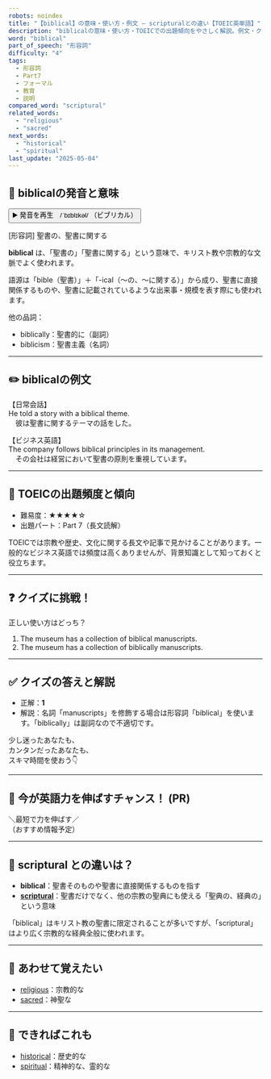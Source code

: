 ```yaml
---
robots: noindex
title: "【biblical】の意味・使い方・例文 ― scripturalとの違い【TOEIC英単語】"
description: "biblicalの意味・使い方・TOEICでの出題傾向をやさしく解説。例文・クイズ付きでscripturalとの違いもわかりやすく学べます。"
word: "biblical"
part_of_speech: "形容詞"
difficulty: "4"
tags:
  - 形容詞
  - Part7
  - フォーマル
  - 教育
  - 説明
compared_word: "scriptural"
related_words:
  - "religious"
  - "sacred"
next_words:
  - "historical"
  - "spiritual"
last_update: "2025-05-04"
---
```


## 🔰 biblicalの発音と意味

<button class="play-audio" onclick="playTTS('biblical')">
  <span class="play-audio-main">
    ▶️ 発音を再生　/ˈbɪblɪkəl/
  </span>
  <span class="play-audio-sub">
    （ビブリカル）
  </span>
</button>

[形容詞] 聖書の、聖書に関する

**biblical** は、「聖書の」「聖書に関する」という意味で、キリスト教や宗教的な文脈でよく使われます。

語源は「bible（聖書）」＋「-ical（～の、～に関する）」から成り、聖書に直接関係するものや、聖書に記載されているような出来事・規模を表す際にも使われます。

他の品詞：  
- biblically：聖書的に（副詞）
- biblicism：聖書主義（名詞）

---

## ✏️ biblicalの例文

【日常会話】  
He told a story with a biblical theme.  
　彼は聖書に関するテーマの話をした。

【ビジネス英語】  
The company follows biblical principles in its management.  
　その会社は経営において聖書の原則を重視しています。

---

## 🎯 TOEICの出題頻度と傾向

- 難易度：★★★★☆
- 出題パート：Part 7（長文読解）

TOEICでは宗教や歴史、文化に関する長文や記事で見かけることがあります。一般的なビジネス英語では頻度は高くありませんが、背景知識として知っておくと役立ちます。

---

## ❓ クイズに挑戦！

正しい使い方はどっち？

1. The museum has a collection of biblical manuscripts.  
2. The museum has a collection of biblically manuscripts.

---

## ✅ クイズの答えと解説

- 正解：**1**
- 解説：名詞「manuscripts」を修飾する場合は形容詞「biblical」を使います。「biblically」は副詞なので不適切です。

少し迷ったあなたも、  
カンタンだったあなたも、  
スキマ時間を使おう👇️

---

## 🚀 今が英語力を伸ばすチャンス！ (PR)

<div class="info-center">
＼最短で力を伸ばす／<br>  
（おすすめ情報予定）
</div>

---

## 🤔  scriptural との違いは？

- **biblical**：聖書そのものや聖書に直接関係するものを指す
- **[scriptural](/scriptural)**：聖書だけでなく、他の宗教の聖典にも使える「聖典の、経典の」という意味

「biblical」はキリスト教の聖書に限定されることが多いですが、「scriptural」はより広く宗教的な経典全般に使われます。

---

## 🧩 あわせて覚えたい

- [religious](/religious)：宗教的な
- [sacred](/sacred)：神聖な

---

## 📖 できればこれも

- [historical](/historical)：歴史的な
- [spiritual](/spiritual)：精神的な、霊的な

<!-- cvid: aid17_bid01 -->
